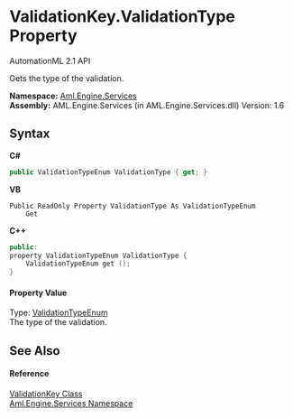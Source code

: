 # ValidationKey.ValidationType Property 
AutomationML 2.1 API 

Gets the type of the validation.

**Namespace:**&nbsp;<a href="N_Aml_Engine_Services">Aml.Engine.Services</a><br />**Assembly:**&nbsp;AML.Engine.Services (in AML.Engine.Services.dll) Version: 1.6

## Syntax

**C#**<br />
``` C#
public ValidationTypeEnum ValidationType { get; }
```

**VB**<br />
``` VB
Public ReadOnly Property ValidationType As ValidationTypeEnum
	Get
```

**C++**<br />
``` C++
public:
property ValidationTypeEnum ValidationType {
	ValidationTypeEnum get ();
}
```


#### Property Value
Type: <a href="T_Aml_Engine_Services_ValidationTypeEnum">ValidationTypeEnum</a><br />The type of the validation.

## See Also


#### Reference
<a href="T_Aml_Engine_Services_ValidationKey">ValidationKey Class</a><br /><a href="N_Aml_Engine_Services">Aml.Engine.Services Namespace</a><br />